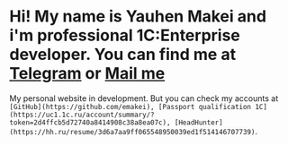 # Hi! My name is Yauhen Makei and i'm professional 1C:Enterprise developer. You can find me at [Telegram](https://t.me/emakei) or [Mail me](mailto:yauhen.makei@gmail.com)

My personal website in development.
But you can check my accounts at ```[GitHub](https://github.com/emakei), [Passport qualification 1C](https://uc1.1c.ru/account/summary/?token=2d4ffcb5d72740a8414908c38a8ea07c), [HeadHunter](https://hh.ru/resume/3d6a7aa9ff065548950039ed1f514146707739)```.
